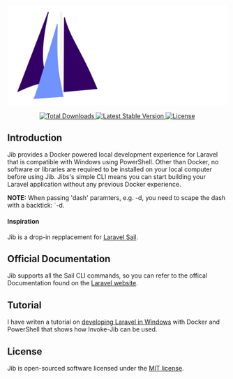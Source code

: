 <p align="center"><img src="https://github.com/KinoriTech/jib/raw/HEAD/art/logo.svg" alt="Logo Jib"></p>

<p align="center">
    <a href="www.powershellgallery.com/packages/Jib">
        <img src="https://img.shields.io/powershellgallery/dt/Jib" alt="Total Downloads">
    </a>
    <a href="www.powershellgallery.com/packages/Jib">
        <img src="https://img.shields.io/powershellgallery/v/Jib" alt="Latest Stable Version">
    </a>
    <a href="www.powershellgallery.com/packages/Jib">
        <img src="https://img.shields.io/github/license/kinoritech/jib" alt="License">
    </a>
</p>

## Introduction

Jib provides a Docker powered local development experience for Laravel that is compatible with Windows using PowerShell. Other than Docker, no software or libraries are required to be installed on your local computer before using Jib. Jibs's simple CLI means you can start building your Laravel application without any previous Docker experience.

**NOTE:** When passing 'dash' paramters, e.g. -d, you need to scape the dash with a backtick: `-d.

#### Inspiration

Jib is a drop-in repplacement for [Laravel Sail](https://github.com/laravel/sail).

## Official Documentation

Jib supports all the Sail CLI commands, so you can refer to the offical Documentation found on the [Laravel website](https://laravel.com/docs/sail).

## Tutorial

I have writen a tutorial on [developing Laravel in Windows](https://kinori.tech/blog/en/2023/10/23/laravel-sail-in-windows-with-docker-and-powershell/?src=github) with Docker and PowerShell that shows how Invoke-Jib can be used.

## License

Jib is open-sourced software licensed under the [MIT license](LICENSE.md).
